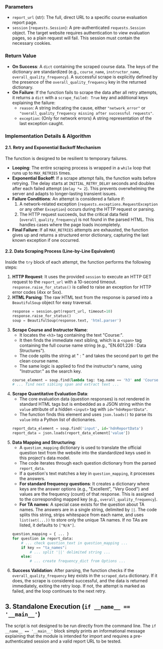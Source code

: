 ### Parameters
- `report_url` (str): The full, direct URL to a specific course evaluation report page.
- `session` (`requests.Session`): A pre-authenticated `requests.Session` object. The target website requires authentication to view evaluation pages, so a plain request will fail. This session must contain the necessary cookies.

### Return Value
- **On Success**: A `dict` containing the scraped course data. The keys of the dictionary are standardized (e.g., `course_name`, `instructor_name`, `overall_quality_frequency`). A successful scrape is explicitly defined by the presence of the `overall_quality_frequency` key in the returned dictionary.
- **On Failure**: If the function fails to scrape the data after all retry attempts, it returns a `dict` with a `scrape_failed: True` key and additional keys explaining the failure:
    - `reason`: A string indicating the cause, either `"network_error"` or `"overall_quality_frequency missing after successful requests"`.
    - `exception`: (Only for network errors) A string representation of the last exception caught.

### Implementation Details & Algorithm

#### 2.1. Retry and Exponential Backoff Mechanism

The function is designed to be resilient to temporary failures.

- **Looping**: The entire scraping process is wrapped in a `while` loop that runs up to `MAX_RETRIES` times.
- **Exponential Backoff**: If a scrape attempt fails, the function waits before retrying. The delay starts at `INITIAL_RETRY_DELAY` seconds and doubles after each failed attempt (`delay *= 2`). This prevents overwhelming the server and adapts to longer-lasting transient issues.
- **Failure Conditions**: An attempt is considered a failure if:
    1. A network-related exception (`requests.exceptions.RequestException` or any other `Exception`) occurs during the HTTP request or parsing.
    2. The HTTP request succeeds, but the critical data field (`overall_quality_frequency`) is not found in the parsed HTML. This handles cases where the page loads incompletely.
- **Final Failure**: If all `MAX_RETRIES` attempts are exhausted, the function gives up and returns a structured error dictionary, capturing the last known exception if one occurred.

#### 2.2. Data Scraping Process (Line-by-Line Equivalent)

Inside the `try` block of each attempt, the function performs the following steps:

1.  **HTTP Request**: It uses the provided `session` to execute an HTTP GET request to the `report_url` with a 10-second timeout. `response.raise_for_status()` is called to raise an exception for HTTP error codes (4xx or 5xx).
2.  **HTML Parsing**: The raw HTML text from the response is parsed into a `BeautifulSoup` object for easy traversal.
    ```python
    response = session.get(report_url, timeout=10)
    response.raise_for_status()
    soup = BeautifulSoup(response.text, 'html.parser')
    ```
3.  **Scrape Course and Instructor Name**:
    - It locates the `<h3>` tag containing the text "Course:".
    - It then finds the immediate next sibling, which is a `<span>` tag containing the full course name string (e.g., "EN.601.226 : Data Structures").
    - The code splits the string at " : " and takes the second part to get the clean course name.
    - The same logic is applied to find the instructor's name, using "Instructor:" as the search key.
    ```python
    course_element = soup.find(lambda tag: tag.name == 'h3' and 'Course:' in tag.text)
    # ... find next sibling span and extract text ...
    ```
4.  **Scrape Quantitative Evaluation Data**:
    - The core evaluation data (question responses) is not rendered in standard HTML tags but is embedded as a JSON string within the `value` attribute of a hidden `<input>` tag with `id="hdnReportData"`.
    - The function finds this element and uses `json.loads()` to parse its `value` into a Python list of dictionaries.
    ```python
    report_data_element = soup.find('input', id='hdnReportData')
    report_data = json.loads(report_data_element['value'])
    ```
5.  **Data Mapping and Structuring**:
    - A `question_mapping` dictionary is used to translate the official question text from the website into the standardized keys used in this project's data model.
    - The code iterates through each question dictionary from the parsed `report_data`.
    - If a question's text matches a key in `question_mapping`, it processes the answers.
    - **For standard frequency questions**: It creates a dictionary where keys are the answer options (e.g., "Excellent", "Very Good") and values are the frequency (count) of that response. This is assigned to the corresponding mapped key (e.g., `overall_quality_frequency`).
    - **For TA names**: A special case exists for the question about TA names. The answers are in a single string, delimited by `||`. The code splits this string, strips whitespace from each name, and uses `list(set(...))` to store only the unique TA names. If no TAs are listed, it defaults to `["N/A"]`.
    ```python
    question_mapping = { ... }
    for question in report_data:
        # ... check question_text in question_mapping ...
        if key == "ta_names":
            # ... split '||' delimited string ...
        else:
            # ... create frequency_dict from Options ...
    ```
6.  **Success Validation**: After parsing, the function checks if the `overall_quality_frequency` key exists in the `scraped_data` dictionary. If it does, the scrape is considered successful, and the data is returned immediately, exiting the retry loop. If not, the attempt is marked as failed, and the loop continues to the next retry.

## 3. Standalone Execution (`if __name__ == '__main__'`)

The script is not designed to be run directly from the command line. The `if __name__ == '__main__'` block simply prints an informational message explaining that the module is intended for import and requires a pre-authenticated session and a valid report URL to be tested.